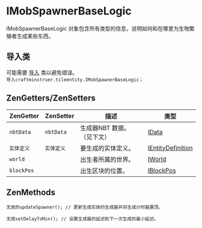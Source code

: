 # IMobSpawnerBaseLogic

IMobSpawnerBaseLogic 对象包含所有类型的信息，说明如何和在哪里为生物繁殖者生成某些东西。

## 导入类

可能需要 [导入](/AdvancedFunctions/Import/) 类以避免错误。  
`导入craftminstruer.tileentity.IMobSpawnerBaseLogic；`

## ZenGetters/ZenSetters

| ZenGetter  | ZenSetter | 描述               | 类型                                                        |
| ---------- | --------- | ---------------- | --------------------------------------------------------- |
| `nbtData`  | `nbtData` | 生成器NBT 数据。 （见下文） | [IData](/Vanilla/Data/IData/)                             |
| `实体定义`     | `实体定义`    | 要生成的实体定义。        | [IEntityDefinition](/Vanilla/Entities/IEntityDefinition/) |
| `world`    |           | 出生者所属的世界。        | [IWorld](/Vanilla/World/IWorld)                           |
| `blockPos` |           | 出生区块的位置。         | [IBlockPos](/Vanilla/World/IBlockPos)                     |

## ZenMethods

```zenscript
无效的updateSpawner(); // 更新生成实体的生成器并将生成计时器置顶。

无效setDelayToMin(); // 设置生成器的延迟到下一次生成的最小延迟。
```